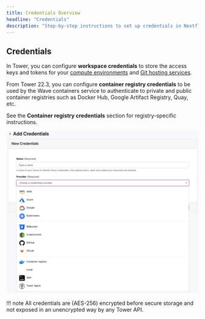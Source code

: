 ```yaml
---
title: Credentials Overview
headline: "Credentials"
description: "Step-by-step instructions to set up credentials in Nextflow Tower."
---
```


## Credentials

In Tower, you can configure **workspace credentials** to store the access keys and tokens for your [compute environments](../compute-envs/overview.md) and [Git hosting services](../git/overview.md).

From Tower 22.3, you can configure **container registry credentials** to be used by the Wave containers service to authenticate to private and public container registries such as Docker Hub, Google Artifact Registry, Quay, etc.

See the **Container registry credentials** section for registry-specific instructions.

![](_images/credentials_overview.png)

<!-- prettier-ignore -->
!!! note
    All credentials are (AES-256) encrypted before secure storage and not exposed in an unencrypted way by any Tower API.
